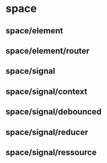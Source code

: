 # space

## space/element

## space/element/router

## space/signal

## space/signal/context

## space/signal/debounced

## space/signal/reducer

## space/signal/ressource